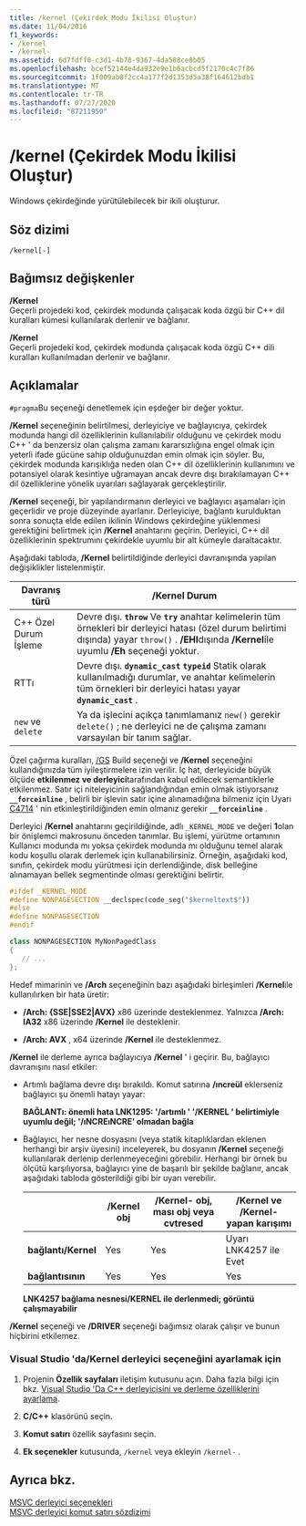 ```yaml
---
title: /kernel (Çekirdek Modu İkilisi Oluştur)
ms.date: 11/04/2016
f1_keywords:
- /kernel
- /kernel-
ms.assetid: 6d7fdff0-c3d1-4b78-9367-4da588ce8b05
ms.openlocfilehash: bcef52144e4da932e9e1b6acbcd5f2170c4c7f86
ms.sourcegitcommit: 1f009ab0f2cc4a177f2d1353d5a38f164612bdb1
ms.translationtype: MT
ms.contentlocale: tr-TR
ms.lasthandoff: 07/27/2020
ms.locfileid: "87211950"
---
```

# <a name="kernel-create-kernel-mode-binary"></a>/kernel (Çekirdek Modu İkilisi Oluştur)

Windows çekirdeğinde yürütülebilecek bir ikili oluşturur.

## <a name="syntax"></a>Söz dizimi

```
/kernel[-]
```

## <a name="arguments"></a>Bağımsız değişkenler

**/Kernel**<br/>
Geçerli projedeki kod, çekirdek modunda çalışacak koda özgü bir C++ dil kuralları kümesi kullanılarak derlenir ve bağlanır.

**/Kernel**<br/>
Geçerli projedeki kod, çekirdek modunda çalışacak koda özgü C++ dili kuralları kullanılmadan derlenir ve bağlanır.

## <a name="remarks"></a>Açıklamalar

`#pragma`Bu seçeneği denetlemek için eşdeğer bir değer yoktur.

**/Kernel** seçeneğinin belirtilmesi, derleyiciye ve bağlayıcıya, çekirdek modunda hangi dil özelliklerinin kullanılabilir olduğunu ve çekirdek modu C++ ' da benzersiz olan çalışma zamanı kararsızlığına engel olmak için yeterli ifade gücüne sahip olduğunuzdan emin olmak için söyler. Bu, çekirdek modunda karışıklığa neden olan C++ dil özelliklerinin kullanımını ve potansiyel olarak kesintiye uğramayan ancak devre dışı bırakılamayan C++ dil özelliklerine yönelik uyarıları sağlayarak gerçekleştirilir.

**/Kernel** seçeneği, bir yapılandırmanın derleyici ve bağlayıcı aşamaları için geçerlidir ve proje düzeyinde ayarlanır. Derleyiciye, bağlantı kurulduktan sonra sonuçta elde edilen ikilinin Windows çekirdeğine yüklenmesi gerektiğini belirtmek için **/Kernel** anahtarını geçirin. Derleyici, C++ dil özelliklerinin spektrumını çekirdekle uyumlu bir alt kümeyle daraltacaktır.

Aşağıdaki tabloda, **/Kernel** belirtildiğinde derleyici davranışında yapılan değişiklikler listelenmiştir.

|Davranış türü|**/Kernel** Durum|
|-------------------|---------------------------|
|C++ Özel Durum İşleme|Devre dışı. **`throw`** Ve **`try`** anahtar kelimelerin tüm örnekleri bir derleyici hatası (özel durum belirtimi dışında) yayar `throw()` . **/EHI**dışında **/Kernel**ile uyumlu **/Eh** seçeneği yoktur.|
|RTTı|Devre dışı. **`dynamic_cast`** **`typeid`** Statik olarak kullanılmadığı durumlar, ve anahtar kelimelerin tüm örnekleri bir derleyici hatası yayar **`dynamic_cast`** .|
|`new` ve `delete`|Ya da işlecini açıkça tanımlamanız `new()` gerekir `delete()` ; ne derleyici ne de çalışma zamanı varsayılan bir tanım sağlar.|

Özel çağırma kuralları, [/GS](gs-buffer-security-check.md) Build seçeneği ve **/Kernel** seçeneğini kullandığınızda tüm iyileştirmelere izin verilir. İç hat, derleyicide büyük ölçüde **etkilenmez ve derleyici**tarafından kabul edilecek semantiklerle etkilenmez. Satır içi niteleyicinin sağlandığından emin olmak istiyorsanız **`__forceinline`** , belirli bir işlevin satır içine alınamadığına bilmeniz için Uyarı [C4714](../../error-messages/compiler-warnings/compiler-warning-level-4-c4714.md) ' nin etkinleştirildiğinden emin olmanız gerekir **`__forceinline`** .

Derleyici **/Kernel** anahtarını geçirildiğinde, adlı `_KERNEL_MODE` ve değeri **1**olan bir önişlemci makrosunu önceden tanımlar. Bu işlemi, yürütme ortamının Kullanıcı modunda mı yoksa çekirdek modunda mı olduğunu temel alarak kodu koşullu olarak derlemek için kullanabilirsiniz. Örneğin, aşağıdaki kod, sınıfın, çekirdek modu yürütmesi için derlendiğinde, disk belleğine alınamayan bellek segmentinde olması gerektiğini belirtir.

```cpp
#ifdef _KERNEL_MODE
#define NONPAGESECTION __declspec(code_seg("$kerneltext$"))
#else
#define NONPAGESECTION
#endif

class NONPAGESECTION MyNonPagedClass
{
   // ...
};
```

Hedef mimarinin ve **/Arch** seçeneğinin bazı aşağıdaki birleşimleri **/Kernel**ile kullanılırken bir hata üretir:

- **/Arch: {SSE&#124;SSE2&#124;AVX}** x86 üzerinde desteklenmez. Yalnızca **/Arch: IA32** x86 üzerinde **/Kernel** ile desteklenir.

- **/Arch: AVX** , x64 üzerinde **/Kernel** ile desteklenmez.

**/Kernel** ile derleme ayrıca bağlayıcıya **/Kernel** ' i geçirir. Bu, bağlayıcı davranışını nasıl etkiler:

- Artımlı bağlama devre dışı bırakıldı. Komut satırına **/ıncreül** eklerseniz bağlayıcı şu önemli hatayı yayar:

   **BAĞLANTı: önemli hata LNK1295: '/artımlı ' '/KERNEL ' belirtimiyle uyumlu değil; '/ıNCREıNCRE' olmadan bağla**

- Bağlayıcı, her nesne dosyasını (veya statik kitaplıklardan eklenen herhangi bir arşiv üyesini) inceleyerek, bu dosyanın **/Kernel** seçeneği kullanılarak derlenip derlenmeyeceğini görebilir. Herhangi bir örnek bu ölçütü karşılıyorsa, bağlayıcı yine de başarılı bir şekilde bağlanır, ancak aşağıdaki tabloda gösterildiği gibi bir uyarı verebilir.

   ||**/Kernel** obj|**/Kernel-** obj, ması obj veya cvtresed|**/Kernel** ve **/Kernel-** yapan karışımı|
   |-|----------------------|-----------------------------------------------|-------------------------------------------------|
   |**bağlantı/Kernel**|Yes|Yes|Uyarı LNK4257 ile Evet|
   |**bağlantısının**|Yes|Yes|Yes|

   **LNK4257 bağlama nesnesi/KERNEL ile derlenmedi; görüntü çalışmayabilir**

**/Kernel** seçeneği ve **/DRIVER** seçeneği bağımsız olarak çalışır ve bunun hiçbirini etkilemez.

### <a name="to-set-the-kernel-compiler-option-in-visual-studio"></a>Visual Studio 'da/Kernel derleyici seçeneğini ayarlamak için

1. Projenin **Özellik sayfaları** iletişim kutusunu açın. Daha fazla bilgi için bkz. [Visual Studio 'Da C++ derleyicisini ve derleme özelliklerini ayarlama](../working-with-project-properties.md).

1. **C/C++** klasörünü seçin.

1. **Komut satırı** özellik sayfasını seçin.

1. **Ek seçenekler** kutusunda, `/kernel` veya ekleyin `/kernel-` .

## <a name="see-also"></a>Ayrıca bkz.

[MSVC derleyici seçenekleri](compiler-options.md)<br/>
[MSVC derleyici komut satırı sözdizimi](compiler-command-line-syntax.md)
